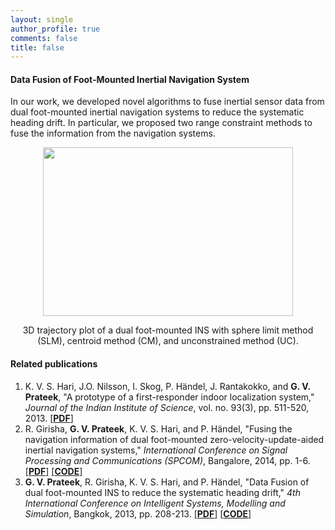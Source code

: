 ```yaml
---
layout: single
author_profile: true
comments: false
title: false
---
```


#### Data Fusion of Foot-Mounted Inertial Navigation System
In our work, we developed novel algorithms to fuse inertial sensor data from dual foot-mounted inertial navigation systems to reduce the systematic heading drift. In particular, we proposed two range constraint methods to fuse the information from the navigation systems.

<p align="center"><img src="/animate/cm_slm_uc_smaller_size.gif" width="400" height="270"/></p>
<p align="center">3D trajectory plot of a dual foot-mounted INS with sphere limit method (SLM), centroid method (CM), and unconstrained method (UC).</p>

#### Related publications
1. K. V. S. Hari, J.O. Nilsson, I. Skog, P. Händel, J. Rantakokko, and **G. V. Prateek**, "A prototype of a first-responder indoor localization system," _Journal of the Indian Institute of Science_, vol. no. 93(3), pp. 511-520, 2013. [[**PDF**]](/research/indoorpos/pdfs/[JofIISc]Hari_et_al-2013-A_prototype_of_a_first_responder_localization_system.pdf)
2. R. Girisha, **G. V. Prateek**, K. V. S. Hari, and P. Händel, "Fusing the navigation information of dual foot-mounted zero-velocity-update-aided inertial navigation systems," _International Conference on Signal Processing and Communications (SPCOM)_, Bangalore, 2014, pp. 1-6. [[**PDF**]](/research/indoorpos/pdfs/[IEEESPCOM]Girisha_et_al-2013-Fusing_the_navigation_information_of_dual_foot-mounted_ZUPT-aided_INS.pdf) [[**CODE**]](https://github.com/prateekgv/openshoe-centroid_method)
3. **G. V. Prateek**, R. Girisha, K. V. S. Hari, and P. Händel, "Data Fusion of dual foot-mounted INS to reduce the systematic heading drift," _4th International Conference on Intelligent Systems, Modelling and Simulation_, Bangkok, 2013, pp. 208-213. [[**PDF**]](/research/indoorpos/pdfs/[IEEEISMS]Prateek_et_al-2013-Data_fusion_of_dual_foot-mounted_INS_to_reduce_systematic_heading_drift.pdf) [[**CODE**]](https://github.com/prateekgv/openshoe-sphere_limit)
